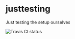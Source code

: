 # justtesting
Just testing the setup ourselves

![Travis CI status](https://travis-ci.org/sighandsontraining/justtesting.svg?branch=master)
